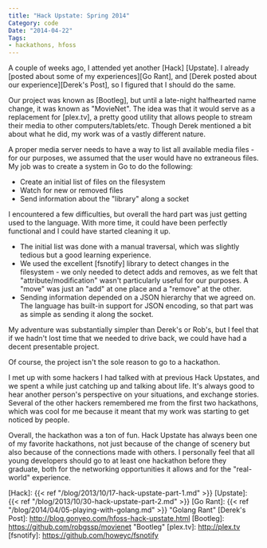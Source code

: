 ```yaml
---
title: "Hack Upstate: Spring 2014"
Category: code
Date: "2014-04-22"
Tags:
- hackathons, hfoss
---
```


A couple of weeks ago, I attended yet another [Hack] [Upstate]. I already [posted about some of my experiences][Go Rant], and [Derek posted about our experience][Derek's Post], so I figured that I should do the same.

Our project was known as [Bootleg], but until a late-night halfhearted name change, it was known as "MovieNet". The idea was that it would serve as a replacement for [plex.tv], a pretty good utility that allows people to stream their media to other computers/tablets/etc. Though Derek mentioned a bit about what he did, my work was of a vastly different nature.

A proper media server needs to have a way to list all available media files - for our purposes, we assumed that the user would have no extraneous files.
My job was to create a system in Go to do the following:

- Create an initial list of files on the filesystem
- Watch for new or removed files
- Send information about the "library" along a socket

I encountered a few difficulties, but overall the hard part was just getting used to the language. With more time, it could have been perfectly functional and I could have started cleaning it up.

- The initial list was done with a manual traversal, which was slightly tedious but a good learning experience.
- We used the excellent [fsnotify] library to detect changes in the filesystem - we only needed to detect adds and removes, as we felt that "attribute/modification" wasn't particularly useful for our purposes. A "move" was just an "add" at one place and a "remove" at the other.
- Sending information depended on a JSON hierarchy that we agreed on. The language has built-in support for JSON encoding, so that part was as simple as sending it along the socket.

My adventure was substantially simpler than Derek's or Rob's, but I feel that if we hadn't lost time that we needed to drive back, we could have had a decent presentable project.

Of course, the project isn't the sole reason to go to a hackathon.

I met up with some hackers I had talked with at previous Hack Upstates, and we spent a while just catching up and talking about life. It's always good to hear another person's perspective on your situations, and exchange stories. Several of the other hackers remembered me from the first two hackathons, which was cool for me because it meant that my work was starting to get noticed by people.

Overall, the hackathon was a ton of fun. Hack Upstate has always been one of my favorite hackathons, not just because of the change of scenery but also because of the connections made with others. I personally feel that all young developers should go to at least one hackathon before they graduate, both for the networking opportunities it allows and for the "real-world" experience.

[Hack]: {{< ref "/blog/2013/10/17-hack-upstate-part-1.md" >}}
[Upstate]: {{< ref "/blog/2013/10/30-hack-upstate-part-2.md" >}}
[Go Rant]: {{< ref "/blog/2014/04/05-playing-with-golang.md" >}} "Golang Rant"
[Derek's Post]: http://blog.gonyeo.com/hfoss-hack-upstate.html
[Bootleg]: https://github.com/robgssp/movienet "Bootleg"
[plex.tv]: http://plex.tv
[fsnotify]: https://github.com/howeyc/fsnotify
